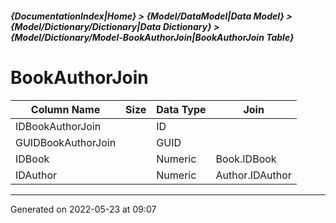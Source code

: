 ##### {DocumentationIndex|Home} > {Model/DataModel|Data Model} > {Model/Dictionary/Dictionary|Data Dictionary} > {Model/Dictionary/Model-BookAuthorJoin|BookAuthorJoin Table}

BookAuthorJoin
===

Column Name | Size | Data Type | Join 
----------- | ---: | --------- | ---- 
IDBookAuthorJoin |  | ID |  
GUIDBookAuthorJoin |  | GUID |  
IDBook |  | Numeric | Book.IDBook 
IDAuthor |  | Numeric | Author.IDAuthor 
- - -

Generated on 2022-05-23 at 09:07
